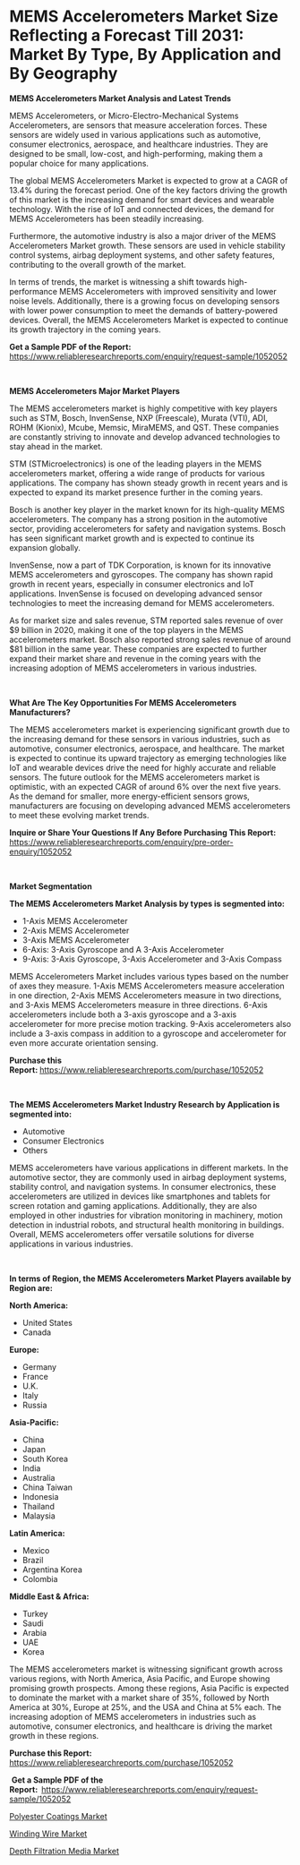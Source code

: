 <p><h1>MEMS Accelerometers Market Size Reflecting a Forecast Till 2031: Market By Type, By Application and By Geography</h1></p><p><strong>MEMS Accelerometers Market Analysis and Latest Trends</strong></p>
<p><p>MEMS Accelerometers, or Micro-Electro-Mechanical Systems Accelerometers, are sensors that measure acceleration forces. These sensors are widely used in various applications such as automotive, consumer electronics, aerospace, and healthcare industries. They are designed to be small, low-cost, and high-performing, making them a popular choice for many applications.</p><p>The global MEMS Accelerometers Market is expected to grow at a CAGR of 13.4% during the forecast period. One of the key factors driving the growth of this market is the increasing demand for smart devices and wearable technology. With the rise of IoT and connected devices, the demand for MEMS Accelerometers has been steadily increasing.</p><p>Furthermore, the automotive industry is also a major driver of the MEMS Accelerometers Market growth. These sensors are used in vehicle stability control systems, airbag deployment systems, and other safety features, contributing to the overall growth of the market.</p><p>In terms of trends, the market is witnessing a shift towards high-performance MEMS Accelerometers with improved sensitivity and lower noise levels. Additionally, there is a growing focus on developing sensors with lower power consumption to meet the demands of battery-powered devices. Overall, the MEMS Accelerometers Market is expected to continue its growth trajectory in the coming years.</p></p>
<p><strong>Get a Sample PDF of the Report:&nbsp;</strong> <a href="https://www.reliableresearchreports.com/enquiry/request-sample/1052052">https://www.reliableresearchreports.com/enquiry/request-sample/1052052</a></p>
<p>&nbsp;</p>
<p><strong>MEMS Accelerometers Major Market Players</strong></p>
<p><p>The MEMS accelerometers market is highly competitive with key players such as STM, Bosch, InvenSense, NXP (Freescale), Murata (VTI), ADI, ROHM (Kionix), Mcube, Memsic, MiraMEMS, and QST. These companies are constantly striving to innovate and develop advanced technologies to stay ahead in the market.</p><p>STM (STMicroelectronics) is one of the leading players in the MEMS accelerometers market, offering a wide range of products for various applications. The company has shown steady growth in recent years and is expected to expand its market presence further in the coming years.</p><p>Bosch is another key player in the market known for its high-quality MEMS accelerometers. The company has a strong position in the automotive sector, providing accelerometers for safety and navigation systems. Bosch has seen significant market growth and is expected to continue its expansion globally.</p><p>InvenSense, now a part of TDK Corporation, is known for its innovative MEMS accelerometers and gyroscopes. The company has shown rapid growth in recent years, especially in consumer electronics and IoT applications. InvenSense is focused on developing advanced sensor technologies to meet the increasing demand for MEMS accelerometers.</p><p>As for market size and sales revenue, STM reported sales revenue of over $9 billion in 2020, making it one of the top players in the MEMS accelerometers market. Bosch also reported strong sales revenue of around $81 billion in the same year. These companies are expected to further expand their market share and revenue in the coming years with the increasing adoption of MEMS accelerometers in various industries.</p></p>
<p>&nbsp;</p>
<p><strong>What Are The Key Opportunities For MEMS Accelerometers Manufacturers?</strong></p>
<p><p>The MEMS accelerometers market is experiencing significant growth due to the increasing demand for these sensors in various industries, such as automotive, consumer electronics, aerospace, and healthcare. The market is expected to continue its upward trajectory as emerging technologies like IoT and wearable devices drive the need for highly accurate and reliable sensors. The future outlook for the MEMS accelerometers market is optimistic, with an expected CAGR of around 6% over the next five years. As the demand for smaller, more energy-efficient sensors grows, manufacturers are focusing on developing advanced MEMS accelerometers to meet these evolving market trends.</p></p>
<p><strong>Inquire or Share Your Questions If Any Before Purchasing This Report:</strong> <a href="https://www.reliableresearchreports.com/enquiry/pre-order-enquiry/1052052">https://www.reliableresearchreports.com/enquiry/pre-order-enquiry/1052052</a></p>
<p>&nbsp;</p>
<p><strong>Market Segmentation</strong></p>
<p><strong>The MEMS Accelerometers Market Analysis by types is segmented into:</strong></p>
<p><ul><li>1-Axis MEMS Accelerometer</li><li>2-Axis MEMS Accelerometer</li><li>3-Axis MEMS Accelerometer</li><li>6-Axis: 3-Axis Gyroscope and A 3-Axis Accelerometer</li><li>9-Axis: 3-Axis Gyroscope, 3-Axis Accelerometer and 3-Axis Compass</li></ul></p>
<p><p>MEMS Accelerometers Market includes various types based on the number of axes they measure. 1-Axis MEMS Accelerometers measure acceleration in one direction, 2-Axis MEMS Accelerometers measure in two directions, and 3-Axis MEMS Accelerometers measure in three directions. 6-Axis accelerometers include both a 3-axis gyroscope and a 3-axis accelerometer for more precise motion tracking. 9-Axis accelerometers also include a 3-axis compass in addition to a gyroscope and accelerometer for even more accurate orientation sensing.</p></p>
<p><strong>Purchase this Report:&nbsp;</strong><a href="https://www.reliableresearchreports.com/purchase/1052052">https://www.reliableresearchreports.com/purchase/1052052</a></p>
<p>&nbsp;</p>
<p><strong>The MEMS Accelerometers Market Industry Research by Application is segmented into:</strong></p>
<p><ul><li>Automotive</li><li>Consumer Electronics</li><li>Others</li></ul></p>
<p><p>MEMS accelerometers have various applications in different markets. In the automotive sector, they are commonly used in airbag deployment systems, stability control, and navigation systems. In consumer electronics, these accelerometers are utilized in devices like smartphones and tablets for screen rotation and gaming applications. Additionally, they are also employed in other industries for vibration monitoring in machinery, motion detection in industrial robots, and structural health monitoring in buildings. Overall, MEMS accelerometers offer versatile solutions for diverse applications in various industries.</p></p>
<p>&nbsp;</p>
<p><strong>In terms of Region, the MEMS Accelerometers Market Players available by Region are:</strong></p>
<p>
    <p> <strong> North America: </strong>
        <ul>
            <li>United States</li>
            <li>Canada</li>
        </ul>
        </p> 
    <p> <strong> Europe: </strong>
        <ul>
            <li>Germany</li>
            <li>France</li>
            <li>U.K.</li>
            <li>Italy</li>
            <li>Russia</li>
        </ul>
        </p> 
    <p> <strong> Asia-Pacific: </strong>
        <ul>
            <li>China</li>
            <li>Japan</li>
            <li>South Korea</li>
            <li>India</li>
            <li>Australia</li>
            <li>China Taiwan</li>
            <li>Indonesia</li>
            <li>Thailand</li>
            <li>Malaysia</li>
        </ul>
        </p> 
    <p> <strong> Latin America: </strong>
        <ul>
            <li>Mexico</li>
            <li>Brazil</li>
            <li>Argentina Korea</li>
            <li>Colombia</li>
        </ul>
        </p> 
    <p> <strong> Middle East & Africa: </strong>
        <ul>
            <li>Turkey</li>
            <li>Saudi</li>
            <li>Arabia</li>
            <li>UAE</li>
            <li>Korea</li>
        </ul>
    </p>
    </p>
<p><p>The MEMS accelerometers market is witnessing significant growth across various regions, with North America, Asia Pacific, and Europe showing promising growth prospects. Among these regions, Asia Pacific is expected to dominate the market with a market share of 35%, followed by North America at 30%, Europe at 25%, and the USA and China at 5% each. The increasing adoption of MEMS accelerometers in industries such as automotive, consumer electronics, and healthcare is driving the market growth in these regions.</p></p>
<p><strong>Purchase this Report: </strong><a href="https://www.reliableresearchreports.com/purchase/1052052">https://www.reliableresearchreports.com/purchase/1052052</a></p>
<p>&nbsp;<strong>Get a Sample PDF of the Report:&nbsp;&nbsp;</strong><a href="https://www.reliableresearchreports.com/enquiry/request-sample/1052052">https://www.reliableresearchreports.com/enquiry/request-sample/1052052</a></p>
<p><strong></strong></p>
<p><p><a href="https://unruly-ladybug-44b.notion.site/Polyester-Coatings-Market-Size-Market-Trends-and-Growth-Outlook-forecasted-for-period-from-2024-to-3e1c325c668741bf85b497042bf2c5c9">Polyester Coatings Market</a></p><p><a href="https://cute-banjo-8ca.notion.site/Winding-Wire-Market-Size-Growth-Outlook-from-2024-to-2031-projecting-at-Market-s-Trends-Analysis-b-85b9299249594ce3b80389327bf8a1b6">Winding Wire Market</a></p><p><a href="https://meowing-lemming-dd3.notion.site/Global-Depth-Filtration-Media-Market-by-Types-Applications-and-Major-Players-with-Regional-Growth-4b2515bd6997487aa3a7d7abc3971106">Depth Filtration Media Market</a></p></p>